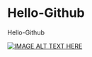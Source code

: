 # Hello-Github
Hello-Github

[![IMAGE ALT TEXT HERE](https://img.youtube.com/vi/0mvnpvi6FRM/0.jpg)](https://www.youtube.com/watch?v=0mvnpvi6FRM&list=PLLRyH8bhRzJSz7lzgCdFgX9xvys8Tdklg)

